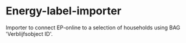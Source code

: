 # Energy-label-importer
Importer to connect EP-online to a selection of households using BAG 'Verblijfsobject ID'.
